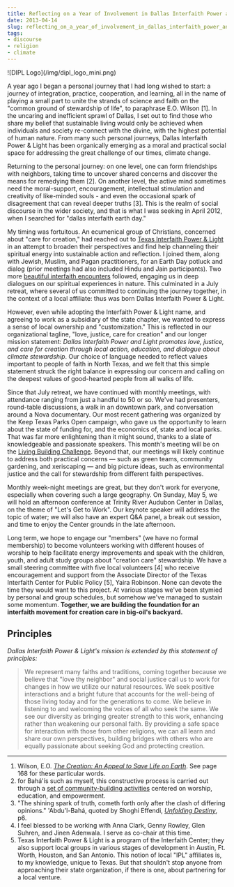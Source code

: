 ```yaml
---
title: Reflecting on a Year of Involvement in Dallas Interfaith Power and Light
date: 2013-04-14
slug: reflecting_on_a_year_of_involvement_in_dallas_interfaith_power_and_light
tags:
- discourse
- religion
- climate
---
```


<div class="rightImage">
![DIPL Logo](/img/dipl_logo_mini.png)
</div>

A year ago I began a personal journey that I had long wished to start: a journey
of integration, practice, cooperation, and learning, all in the name of playing
a small part to unite the strands of science and faith on the "common ground of
stewardship of life", to paraphrase E.O. Wilson [1]. In the uncaring and
inefficient sprawl of Dallas, I set out to find those who share my belief that
sustainable living would only be achieved when individuals and society
re-connect with the divine, with the highest potential of human nature. From
many such personal journeys, Dallas Interfaith Power &amp; Light has been
organically emerging as a moral and practical social space for addressing the
great challenge of our times, climate change.

<!-- truncate -->

Returning to the personal journey: on one level, one can form friendships with
neighbors, taking time to uncover shared concerns and discover the means for
remedying them [2]. On another level, the active mind sometimes need the
moral-support, encouragement, intellectual stimulation and creativity of
like-minded souls - and even the occasional spark of disagreement that can
reveal deeper truths [3]. This is the realm of social discourse in the wider
society, and that is what I was seeking in April 2012, when I searched for
"dallas interfaith earth day."

My timing was fortuitous. An ecumenical group of Christians, concerned about
"care for creation," had reached out to [Texas
Interfaith Power &amp; Light](https://txipl.org/) in an attempt to broaden their perspectives and
find help channeling their spiritual energy into sustainable action and
reflection. I joined them, along with Jewish, Muslim, and Pagan practitioners,
for an Earth Day potluck and dialog (prior meetings had also included Hindu and
Jain participants). Two more [beautiful
interfaith encounters](
https://texasinterfaithcenter.org/content/caring-creation-non-christians-my-journey-interfaith-work)  followed, engaging us in deep dialogues on our
spiritual experiences in nature. This culminated in a July retreat, where
several of us committed to continuing the journey together, in the context of a
local affiliate: thus was born Dallas
Interfaith Power &amp; Light.

However, even while adopting the Interfaith Power &amp; Light name, and agreeing
to work as a subsidiary of the state chapter, we wanted to express a sense of
local ownership and "customization." This is reflected in our organizational
tagline, "love, justice, care for creation" and our longer mission statement:
_Dallas Interfaith Power and Light promotes love, justice, and care for creation
through local action, education, and dialogue about climate stewardship_. Our
choice of language needed to reflect values important to people of faith in
North Texas, and we felt that this simple statement struck the right balance in
expressing our concern and calling on the deepest values of good-hearted people
from all walks of life.

Since that July retreat, we have continued with monthly meetings, with
attendance ranging from just a handful to 50 or so. We've had presenters,
round-table discussions, a walk in an downtown park, and conversation around a
Nova documentary. Our most
recent gathering was organized by the Keep Texas Parks Open campaign,
who gave us the opportunity to learn about the state of funding for, and the
economics of, state and local parks. That was far more enlightening than it
might sound, thanks to a slate of knowledgeable and passionate speakers. This
month's meeting will be on the [Living
Building Challenge](https://living-future.org/lbc/). Beyond that, our meetings will likely continue to
address both practical concerns &mdash; such as green teams, community
gardening, and xeriscaping &mdash; and big picture ideas, such as environmental
justice and the call for stewardship from different faith perspectives.

Monthly week-night meetings are great, but they don't work for everyone,
especially when covering such a large geography. On Sunday, May 5, we will hold
an afternoon conference at Trinity River Audubon Center in Dallas, on the theme
of "Let's Get to Work". Our keynote speaker will address the topic of water; we
will also have an expert Q&A panel, a break out session, and time to enjoy the
Center grounds in the late afternoon.

Long term, we hope to engage our "members" (we have no formal membership) to
become volunteers working with different houses of worship to help facilitate
energy improvements and speak with the children, youth, and adult study groups
about "creation care" stewardship. We have a small steering committee with five
local volunteers [4] who receive encouragement and support from the Associate
Director of the Texas Interfaith Center for Public Policy [5], Yaira Robinson.
None can devote the time they would want to this project. At various stages
we've been stymied by personal and group schedules, but somehow we've managed to
sustain some momentum. **Together, we are building the foundation for an
interfaith movement for creation care in big-oil's backyard.**

## Principles

_Dallas Interfaith Power &amp; Light's mission is extended by this statement of principles:_

> We represent many faiths and traditions, coming together because we believe
> that "love thy neighbor" and social justice call us to work for changes in how
> we utilize our natural resources. We seek positive interactions and a bright
> future that accounts for the well-being of those living today and for the
> generations to come. We believe in listening to and welcoming the voices of
> all who seek the same. We see our diversity as bringing greater strength to
> this work, enhancing rather than weakening our personal faith. By providing a
> safe space for interaction with those from other religions, we can all learn
> and share our own perspectives, building bridges with others who are equally
> passionate about seeking God and protecting creation.

---

1. Wilson, E.O. [_The Creation: An Appeal to Save Life on Earth_](about:todo). See page 168 for these
  particular words.
1. for Bah&aacute;'&iacute;s such as myself, this constructive process is carried
  out through a [set of
  community-building activities](https://www.bahai.us/community-life/) centered on worship, education, and
  empowerment.
1. "The shining spark of truth, cometh forth only after the clash of differing
  opinions."  'Abdu'l-Bah&aacute;, quoted by Shoghi Effendi, [_Unfolding
  Destiny_](https://reference.bahai.org/en/t/se/UD/ud-2.html), p6.
1. I feel blessed to be working with Anna Clark, Genny Rowley, Glen Suhren, and
  Jinen Adenwala. I serve as co-chair at this time.
1. Texas Interfaith Power &amp; Light is a program of the Interfaith Center; they
  also support local groups in various stages of development in Austin, Ft.
  Worth, Houston, and San Antonio. This notion of local "IPL" affiliates is, to
  my knowledge, unique to Texas. But that shouldn't stop anyone from approaching
  their state organization, if there is one, about partnering for a local
  venture.
